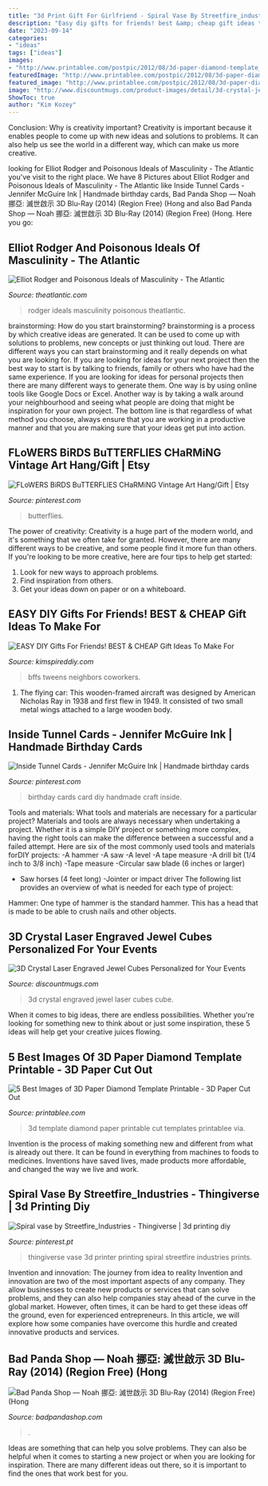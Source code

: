 ```yaml
---
title: "3d Print Gift For Girlfriend - Spiral Vase By Streetfire_industries"
description: "Easy diy gifts for friends! best &amp; cheap gift ideas to make for"
date: "2023-09-14"
categories:
- "ideas"
tags: ["ideas"]
images:
- "http://www.printablee.com/postpic/2012/08/3d-paper-diamond-template_120239.JPG"
featuredImage: "http://www.printablee.com/postpic/2012/08/3d-paper-diamond-template_120239.JPG"
featured_image: "http://www.printablee.com/postpic/2012/08/3d-paper-diamond-template_120239.JPG"
image: "http://www.discountmugs.com/product-images/detail/3d-crystal-jewel-cube-mbmic3d002.jpg"
ShowToc: true
author: "Kim Kozey"
---
```



Conclusion: Why is creativity important?
Creativity is important because it enables people to come up with new ideas and solutions to problems. It can also help us see the world in a different way, which can make us more creative.

	

		
looking for Elliot Rodger and Poisonous Ideals of Masculinity - The Atlantic you've visit to the right place. We have 8 Pictures about Elliot Rodger and Poisonous Ideals of Masculinity - The Atlantic like Inside Tunnel Cards - Jennifer McGuire Ink | Handmade birthday cards, Bad Panda Shop — Noah 挪亞: 滅世啟示 3D Blu-Ray (2014) (Region Free) (Hong and also Bad Panda Shop — Noah 挪亞: 滅世啟示 3D Blu-Ray (2014) (Region Free) (Hong. Here you go:
		
    
## Elliot Rodger And Poisonous Ideals Of Masculinity - The Atlantic

<img loading=lazy src="https://cdn.theatlantic.com/thumbor/ZqwASbm9zSaG3hcuvraD8KQOCH4=/0x178:2070x1342/976x549/media/img/mt/2014/05/rodger/original.jpg" onerror="this.onerror=null;this.src='https://tse3.mm.bing.net/th?id=OIP.7KEfdER8O9-8CXIUsWAofQHaEK&amp;pid=15.1';" alt="Elliot Rodger and Poisonous Ideals of Masculinity - The Atlantic">

_Source: theatlantic.com_

>rodger ideals masculinity poisonous theatlantic. 

	

brainstorming: How do you start brainstorming?
brainstorming is a process by which creative ideas are generated. It can be used to come up with solutions to problems, new concepts or just thinking out loud. There are different ways you can start brainstorming and it really depends on what you are looking for. If you are looking for ideas for your next project then the best way to start is by talking to friends, family or others who have had the same experience. If you are looking for ideas for personal projects then there are many different ways to generate them. One way is by using online tools like Google Docs or Excel. Another way is by taking a walk around your neighbourhood and seeing what people are doing that might be inspiration for your own project. The bottom line is that regardless of what method you choose, always ensure that you are working in a productive manner and that you are making sure that your ideas get put into action.

    
## FLoWERS BiRDS BuTTERFLIES CHaRMiNG Vintage Art Hang/Gift | Etsy

<img loading=lazy src="https://i.pinimg.com/originals/bf/07/89/bf0789363df46caa9691ed8576deb762.jpg" onerror="this.onerror=null;this.src='https://tse2.mm.bing.net/th?id=OIP.JzdB-N3z4HBmsVOOgghEKwHaKX&amp;pid=15.1';" alt="FLoWERS BiRDS BuTTERFLIES CHaRMiNG Vintage Art Hang/Gift | Etsy">

_Source: pinterest.com_

>butterflies. 

	

The power of creativity:
Creativity is a huge part of the modern world, and it's something that we often take for granted. However, there are many different ways to be creative, and some people find it more fun than others. If you're looking to be more creative, here are four tips to help get started:
1. Look for new ways to approach problems.
2. Find inspiration from others.
3. Get your ideas down on paper or on a whiteboard.

    
## EASY DIY Gifts For Friends! BEST &amp; CHEAP Gift Ideas To Make For

<img loading=lazy src="https://kimspireddiy.com/wp-content/uploads/2019/11/DIY-Gifts-For-Friends_Photos.jpg" onerror="this.onerror=null;this.src='https://tse4.mm.bing.net/th?id=OIP.d5Pw_XnTPWTyDzcbViEZTQHaLH&amp;pid=15.1';" alt="EASY DIY Gifts For Friends! BEST &amp; CHEAP Gift Ideas To Make For">

_Source: kimspireddiy.com_

>bffs tweens neighbors coworkers. 

	

1. The flying car: This wooden-framed aircraft was designed by American Nicholas Ray in 1938 and first flew in 1949. It consisted of two small metal wings attached to a large wooden body.

    
## Inside Tunnel Cards - Jennifer McGuire Ink | Handmade Birthday Cards

<img loading=lazy src="https://i.pinimg.com/736x/9f/ff/fa/9ffffabfc9bf9292bd352627c96d9341.jpg" onerror="this.onerror=null;this.src='https://tse2.mm.bing.net/th?id=OIP.ZosQXIeRy4rnK_leq6MJXwHaLG&amp;pid=15.1';" alt="Inside Tunnel Cards - Jennifer McGuire Ink | Handmade birthday cards">

_Source: pinterest.com_

>birthday cards card diy handmade craft inside. 

	

Tools and materials: What tools and materials are necessary for a particular project?
Materials and tools are always necessary when undertaking a project. Whether it is a simple DIY project or something more complex, having the right tools can make the difference between a successful and a failed attempt. Here are six of the most commonly used tools and materials forDIY projects:
-A hammer
-A saw
-A level
-A tape measure
-A drill bit (1/4 inch to 3/8 inch) 
-Tape measure 
-Circular saw blade (6 inches or larger) 
- Saw horses (4 feet long)  -Jointer or impact driver 
The following list provides an overview of what is needed for each type of project: 

Hammer: One type of hammer is the standard hammer. This has a head that is made to be able to crush nails and other objects.

    
## 3D Crystal Laser Engraved Jewel Cubes Personalized For Your Events

<img loading=lazy src="http://www.discountmugs.com/product-images/detail/3d-crystal-jewel-cube-mbmic3d002.jpg" onerror="this.onerror=null;this.src='https://tse4.mm.bing.net/th?id=OIP.iwuPx6X3vN5jOiXPgl2wLgAAAA&amp;pid=15.1';" alt="3D Crystal Laser Engraved Jewel Cubes Personalized for Your Events">

_Source: discountmugs.com_

>3d crystal engraved jewel laser cubes cube. 

	

When it comes to big ideas, there are endless possibilities. Whether you're looking for something new to think about or just some inspiration, these 5 ideas will help get your creative juices flowing.

    
## 5 Best Images Of 3D Paper Diamond Template Printable - 3D Paper Cut Out

<img loading=lazy src="http://www.printablee.com/postpic/2012/08/3d-paper-diamond-template_120239.JPG" onerror="this.onerror=null;this.src='https://tse4.mm.bing.net/th?id=OIP.ftCo44b_a0nJR4JrcmsFSAHaFj&amp;pid=15.1';" alt="5 Best Images of 3D Paper Diamond Template Printable - 3D Paper Cut Out">

_Source: printablee.com_

>3d template diamond paper printable cut templates printablee via. 

	

Invention is the process of making something new and different from what is already out there. It can be found in everything from machines to foods to medicines. Inventions have saved lives, made products more affordable, and changed the way we live and work.

    
## Spiral Vase By Streetfire_Industries - Thingiverse | 3d Printing Diy

<img loading=lazy src="https://i.pinimg.com/736x/87/d9/c2/87d9c2ee7320f6334ff8b92c6f15adb1.jpg" onerror="this.onerror=null;this.src='https://tse1.mm.bing.net/th?id=OIP.N3gH0FZW0xMYDLlAEiTEmQHaMe&amp;pid=15.1';" alt="Spiral vase by Streetfire_Industries - Thingiverse | 3d printing diy">

_Source: pinterest.pt_

>thingiverse vase 3d printer printing spiral streetfire industries prints. 

	

Invention and innovation: The journey from idea to reality
Invention and innovation are two of the most important aspects of any company. They allow businesses to create new products or services that can solve problems, and they can also help companies stay ahead of the curve in the global market. However, often times, it can be hard to get these ideas off the ground, even for experienced entrepreneurs. In this article, we will explore how some companies have overcome this hurdle and created innovative products and services.

    
## Bad Panda Shop — Noah 挪亞: 滅世啟示 3D Blu-Ray (2014) (Region Free) (Hong

<img loading=lazy src="https://cdn.shopify.com/s/files/1/0097/2272/products/Noah_3D_Blu-ray_1fb6c71d-ef09-44c6-a015-0e64551b1e95.jpg?v=1568693851" onerror="this.onerror=null;this.src='https://tse4.mm.bing.net/th?id=OIP._oIU7Ejpc1lbqZJ1KEVo4QAAAA&amp;pid=15.1';" alt="Bad Panda Shop — Noah 挪亞: 滅世啟示 3D Blu-Ray (2014) (Region Free) (Hong">

_Source: badpandashop.com_

>. 

	

Ideas are something that can help you solve problems. They can also be helpful when it comes to starting a new project or when you are looking for inspiration. There are many different ideas out there, so it is important to find the ones that work best for you.

